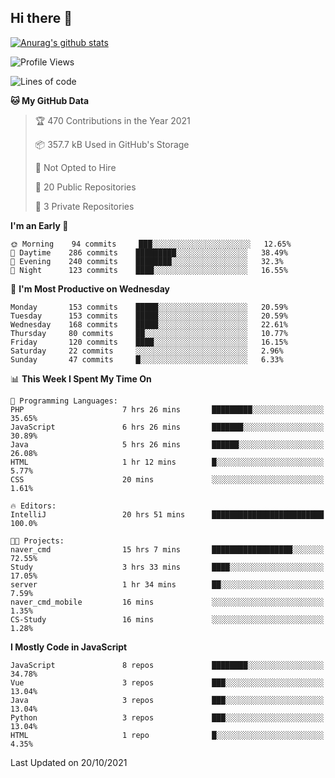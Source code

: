 ## Hi there 👋

[![Anurag's github stats](https://github-readme-stats.vercel.app/api?username=Songwonseok)](https://github.com/anuraghazra/github-readme-stats)



<!--START_SECTION:waka-->
![Profile Views](http://img.shields.io/badge/Profile%20Views-1-blue)

![Lines of code](https://img.shields.io/badge/From%20Hello%20World%20I%27ve%20Written-2.9%20million%20lines%20of%20code-blue)

**🐱 My GitHub Data** 

> 🏆 470 Contributions in the Year 2021
 > 
> 📦 357.7 kB Used in GitHub's Storage 
 > 
> 🚫 Not Opted to Hire
 > 
> 📜 20 Public Repositories 
 > 
> 🔑 3 Private Repositories  
 > 
**I'm an Early 🐤** 

```text
🌞 Morning    94 commits     ███░░░░░░░░░░░░░░░░░░░░░░   12.65% 
🌆 Daytime    286 commits    █████████░░░░░░░░░░░░░░░░   38.49% 
🌃 Evening    240 commits    ████████░░░░░░░░░░░░░░░░░   32.3% 
🌙 Night      123 commits    ████░░░░░░░░░░░░░░░░░░░░░   16.55%

```
📅 **I'm Most Productive on Wednesday** 

```text
Monday       153 commits    █████░░░░░░░░░░░░░░░░░░░░   20.59% 
Tuesday      153 commits    █████░░░░░░░░░░░░░░░░░░░░   20.59% 
Wednesday    168 commits    █████░░░░░░░░░░░░░░░░░░░░   22.61% 
Thursday     80 commits     ██░░░░░░░░░░░░░░░░░░░░░░░   10.77% 
Friday       120 commits    ████░░░░░░░░░░░░░░░░░░░░░   16.15% 
Saturday     22 commits     ░░░░░░░░░░░░░░░░░░░░░░░░░   2.96% 
Sunday       47 commits     █░░░░░░░░░░░░░░░░░░░░░░░░   6.33%

```


📊 **This Week I Spent My Time On** 

```text
💬 Programming Languages: 
PHP                      7 hrs 26 mins       █████████░░░░░░░░░░░░░░░░   35.65% 
JavaScript               6 hrs 26 mins       ███████░░░░░░░░░░░░░░░░░░   30.89% 
Java                     5 hrs 26 mins       ██████░░░░░░░░░░░░░░░░░░░   26.08% 
HTML                     1 hr 12 mins        █░░░░░░░░░░░░░░░░░░░░░░░░   5.77% 
CSS                      20 mins             ░░░░░░░░░░░░░░░░░░░░░░░░░   1.61%

🔥 Editors: 
IntelliJ                 20 hrs 51 mins      █████████████████████████   100.0%

🐱‍💻 Projects: 
naver_cmd                15 hrs 7 mins       ██████████████████░░░░░░░   72.55% 
Study                    3 hrs 33 mins       ████░░░░░░░░░░░░░░░░░░░░░   17.05% 
server                   1 hr 34 mins        ██░░░░░░░░░░░░░░░░░░░░░░░   7.59% 
naver_cmd_mobile         16 mins             ░░░░░░░░░░░░░░░░░░░░░░░░░   1.35% 
CS-Study                 16 mins             ░░░░░░░░░░░░░░░░░░░░░░░░░   1.28%

```

**I Mostly Code in JavaScript** 

```text
JavaScript               8 repos             ████████░░░░░░░░░░░░░░░░░   34.78% 
Vue                      3 repos             ███░░░░░░░░░░░░░░░░░░░░░░   13.04% 
Java                     3 repos             ███░░░░░░░░░░░░░░░░░░░░░░   13.04% 
Python                   3 repos             ███░░░░░░░░░░░░░░░░░░░░░░   13.04% 
HTML                     1 repo              █░░░░░░░░░░░░░░░░░░░░░░░░   4.35%

```



 Last Updated on 20/10/2021
<!--END_SECTION:waka-->
